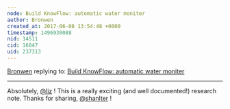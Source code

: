 ```yaml
---
node: Build KnowFlow: automatic water moniter
author: Bronwen
created_at: 2017-06-08 13:54:48 +0000
timestamp: 1496930088
nid: 14511
cid: 16847
uid: 237313
---
```




[Bronwen](../profile/Bronwen) replying to: [Build KnowFlow: automatic water moniter](../notes/shanlter/06-08-2017/knowflow-automatic-water-meter)

----
Absolutely, [@liz](/profile/liz) ! This is a really exciting (and well documented!) research note. Thanks for sharing, [@shanlter](/profile/shanlter) !